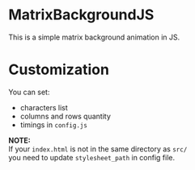 # MatrixBackgroundJS
 This is a simple matrix background animation in JS.
 
# Customization
 You can set:
 * characters list
 * columns and rows quantity
 * timings
   in `config.js`


 **NOTE:**  
 If your `index.html` is not in the same directory as `src/`  
 you need to update `stylesheet_path` in config file.

